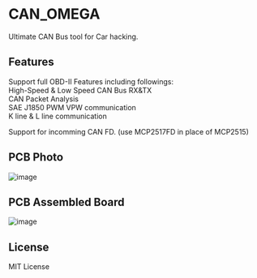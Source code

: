# CAN_OMEGA  
Ultimate CAN Bus tool for Car hacking.  

## Features
Support full OBD-II Features including followings:   
High-Speed & Low Speed CAN Bus RX&TX   
CAN Packet Analysis  
SAE J1850 PWM VPW communication  
K line & L line communication  

Support for incomming CAN FD. (use MCP2517FD in place of MCP2515)  

## PCB Photo
![image](https://github.com/zjlywjh001/CAN_OMEGA/raw/master/hardware/photos/pcb_photo.png)

## PCB Assembled Board
![image](https://github.com/zjlywjh001/CAN_OMEGA/blob/master/hardware/photos/assembled_board.png)

## License  
MIT License  